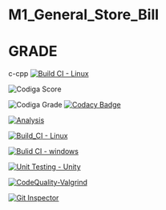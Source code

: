 # M1_General_Store_Bill



# GRADE

c-cpp [![Build CI - Linux](https://github.com/GuptaJuluri22/M1_General_Store_Bill/actions/workflows/c-cpp.yml/badge.svg)](https://github.com/GuptaJuluri22/M1_General_Store_Bill/actions/workflows/c-cpp.yml)

![Codiga Score](https://api.codiga.io/project/32252/score/svg)

![Codiga Grade](https://api.codiga.io/project/32252/status/svg)
[![Codacy Badge](https://app.codacy.com/project/badge/Grade/802d219bd78043768bdb95a0ed495f69)](https://www.codacy.com/gh/GuptaJuluri22/M1_General_Store_Bill/dashboard?utm_source=github.com&amp;utm_medium=referral&amp;utm_content=GuptaJuluri22/M1_General_Store_Bill&amp;utm_campaign=Badge_Grade)

[![Analysis](https://github.com/GuptaJuluri22/M1_General_Store_Bill/actions/workflows/Analysis.yml/badge.svg)](https://github.com/GuptaJuluri22/M1_General_Store_Bill/actions/workflows/Analysis.yml)

[![Build_CI - Linux](https://github.com/GuptaJuluri22/M1_General_Store_Bill/actions/workflows/Linux.yml/badge.svg)](https://github.com/GuptaJuluri22/M1_General_Store_Bill/actions/workflows/Linux.yml)

[![Bulid CI - windows](https://github.com/GuptaJuluri22/M1_General_Store_Bill/actions/workflows/Windows.yml/badge.svg)](https://github.com/GuptaJuluri22/M1_General_Store_Bill/actions/workflows/Windows.yml)

[![Unit Testing - Unity](https://github.com/GuptaJuluri22/M1_General_Store_Bill/actions/workflows/unit-test.yml/badge.svg)](https://github.com/GuptaJuluri22/M1_General_Store_Bill/actions/workflows/unit-test.yml)

[![CodeQuality-Valgrind](https://github.com/GuptaJuluri22/M1_General_Store_Bill/actions/workflows/Valgrind.yml/badge.svg)](https://github.com/GuptaJuluri22/M1_General_Store_Bill/actions/workflows/Valgrind.yml)

[![Git Inspector](https://github.com/GuptaJuluri22/M1_General_Store_Bill/actions/workflows/gitinsepector.yml/badge.svg)](https://github.com/GuptaJuluri22/M1_General_Store_Bill/actions/workflows/gitinsepector.yml)


